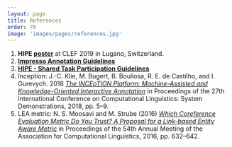 ```yaml
---
layout: page
title: References
order: 70
image: 'images/pages/references.jpg'
---
```




1. **HIPE [poster]('/images/docs/clef2019_HIPE_A0-final')** at CLEF 2019 in Lugano, Switzerland.
2. **[Impresso Annotation Guidelines](https://zenodo.org/record/3585750)**
3. **[HIPE - Shared Task Participation Guidelines]()**
4. Inception:  J.-C. Klie, M. Bugert, B. Boullosa, R. E. de Castilho, and I. Gurevych. 2018 *[The INCEpTION Platform: Machine-Assisted and Knowledge-Oriented Interactive Annotation](https://www.aclweb.org/anthology/C18-2002.pdf)* in Proceedings of the 27th International Conference on Computational Linguistics: System Demonstrations, 2018, pp. 5–9.
5. LEA metric: N. S. Moosavi and M. Strube (2016) *[Which Coreference Evaluation Metric Do You Trust? A Proposal for a Link-based Entity Aware Metric](https://www.aclweb.org/anthology/P16-1060)* in Proceedings of the 54th Annual Meeting of the Association for Computational Linguistics, 2016, pp. 632–642.

